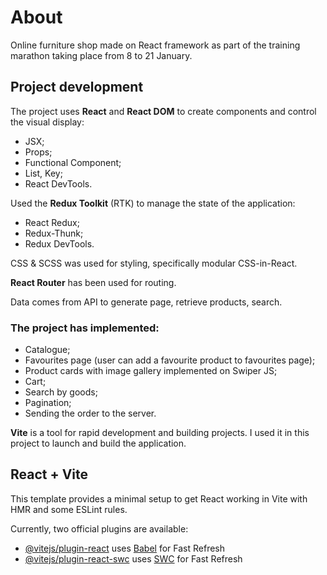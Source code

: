 # About

Online furniture shop made on React framework as part of the training marathon taking place from 8 to 21 January.

## Project development

The project uses **React** and **React DOM** to create components and control the visual display:

- JSX;
- Props;
- Functional Component;
- List, Key;
- React DevTools.

Used the **Redux Toolkit** (RTK) to manage the state of the application:

- React Redux;
- Redux-Thunk;
- Redux DevTools.

CSS & SCSS was used for styling, specifically modular CSS-in-React.

**React Router** has been used for routing.

Data comes from API to generate page, retrieve products, search.

###  The project has implemented:

- Catalogue;
- Favourites page (user can add a favourite product to favourites page);
- Product cards with image gallery implemented on Swiper JS;
- Cart;
- Search by goods;
- Pagination;
- Sending the order to the server.

**Vite** is a tool for rapid development and building projects. I used it in this project to launch and build the application.

## React + Vite

This template provides a minimal setup to get React working in Vite with HMR and some ESLint rules.

Currently, two official plugins are available:

- [@vitejs/plugin-react](https://github.com/vitejs/vite-plugin-react/blob/main/packages/plugin-react/README.md) uses [Babel](https://babeljs.io/) for Fast Refresh
- [@vitejs/plugin-react-swc](https://github.com/vitejs/vite-plugin-react-swc) uses [SWC](https://swc.rs/) for Fast Refresh
